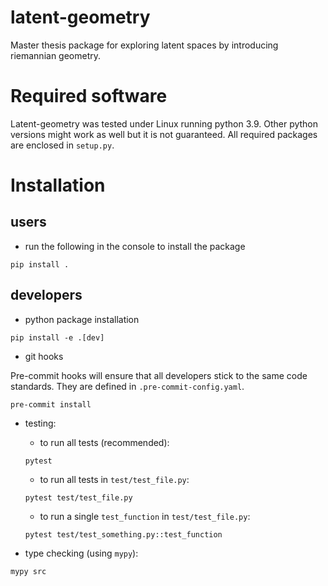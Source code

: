 # latent-geometry
Master thesis package for exploring latent spaces by introducing riemannian geometry.

# Required software

Latent-geometry was tested under Linux running python 3.9. Other python versions might work as well but it is not guaranteed. All required packages are enclosed in `setup.py`.

# Installation
## users
- run the following in the console to install the package
```console
pip install .
```
## developers
- python package installation
```console
pip install -e .[dev]
```
- git hooks

Pre-commit hooks will ensure that all developers stick to the same code standards. They are defined in `.pre-commit-config.yaml`.
```console
pre-commit install
```

- testing:

    - to run all tests (recommended):
    ```console
    pytest
    ```
    - to run all tests in `test/test_file.py`:
    ```console
    pytest test/test_file.py
    ```
    - to run a single `test_function` in `test/test_file.py`:
    ```console
    pytest test/test_something.py::test_function
    ```

- type checking (using `mypy`):
```console
mypy src
```
